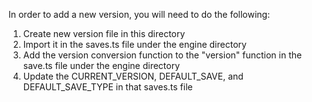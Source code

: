 In order to add a new version, you will need to do the following:

1. Create new version file in this directory
2. Import it in the saves.ts file under the engine directory
3. Add the version conversion function to the "version" function in the save.ts file under the engine directory
4. Update the CURRENT_VERSION, DEFAULT_SAVE, and DEFAULT_SAVE_TYPE in that saves.ts file
